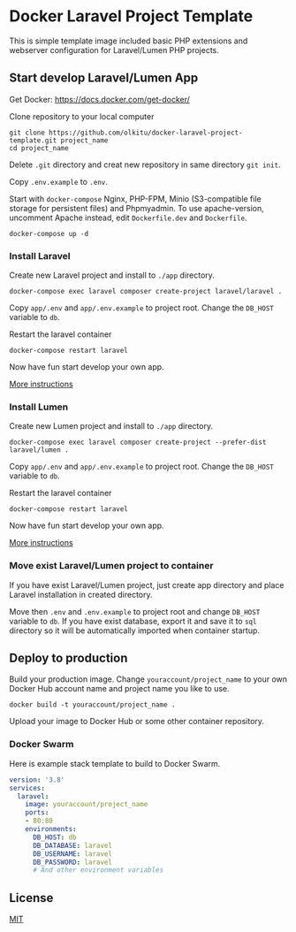 # Docker Laravel Project Template

This is simple template image included basic PHP extensions and webserver configuration for Laravel/Lumen PHP projects.

## Start develop Laravel/Lumen App

Get Docker: https://docs.docker.com/get-docker/

Clone repository to your local computer

```
git clone https://github.com/olkitu/docker-laravel-project-template.git project_name
cd project_name
```

Delete `.git` directory and creat new repository in same directory `git init`.

Copy `.env.example` to `.env`.

Start with `docker-compose` Nginx, PHP-FPM, Minio (S3-compatible file storage for persistent files) and Phpmyadmin. To use apache-version, uncomment Apache instead, edit `Dockerfile.dev` and `Dockerfile`.

```
docker-compose up -d
```

### Install Laravel

Create new Laravel project and install to `./app` directory.

```
docker-compose exec laravel composer create-project laravel/laravel .
```

Copy `app/.env` and `app/.env.example` to project root. Change the `DB_HOST` variable to `db`. 

Restart the laravel container

```
docker-compose restart laravel
```

Now have fun start develop your own app.

[More instructions](https://github.com/olkitu/docker-laravel-project-template/wiki)

### Install Lumen

Create new Lumen project and install to `./app` directory.

```
docker-compose exec laravel composer create-project --prefer-dist laravel/lumen .
```

Copy `app/.env` and `app/.env.example` to project root. Change the `DB_HOST` variable to `db`. 

Restart the laravel container

```
docker-compose restart laravel
```

Now have fun start develop your own app.

[More instructions](https://github.com/olkitu/docker-laravel-project-template/wiki)

### Move exist Laravel/Lumen project to container

If you have exist Laravel/Lumen project, just create app directory and place Laravel installation in created directory.

Move then `.env` and `.env.example` to project root and change `DB_HOST` variable to `db`. If you have exist database, export it and save it to `sql` directory so it will be automatically imported when container startup.

## Deploy to production

Build your production image. Change `youraccount/project_name` to your own Docker Hub account name and project name you like to use.

```
docker build -t youraccount/project_name .
```

Upload your image to Docker Hub or some other container repository.

### Docker Swarm

Here is example stack template to build to Docker Swarm.

```yaml
version: '3.8'
services:
  laravel:
    image: youraccount/project_name
    ports:
    - 80:80
    environments:
      DB_HOST: db
      DB_DATABASE: laravel
      DB_USERNAME: laravel
      DB_PASSWORD: laravel
      # And other environment variables
```

## License

[MIT](https://github.com/olkitu/docker-laravel-project-template/blob/main/LICENCE)